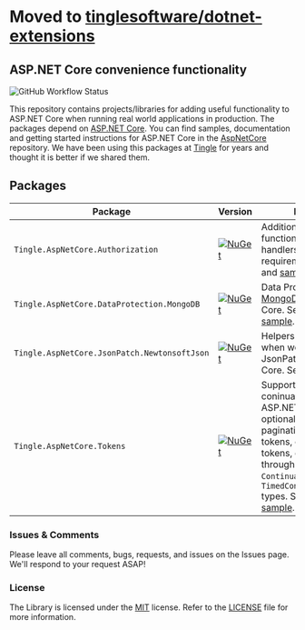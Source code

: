 # Moved to [tinglesoftware/dotnet-extensions](https://github.com/tinglesoftware/dotnet-extensions)

## ASP.NET Core convenience functionality

![GitHub Workflow Status](https://img.shields.io/github/workflow/status/tinglesoftware/dotnet-aspnetcore/Build%20and%20Publish?style=flat-square)

This repository contains projects/libraries for adding useful functionality to ASP.NET Core when running real world applications in production. The packages depend on [ASP.NET Core](https://github.com/dotnet/aspnetcore). You can find samples, documentation and getting started instructions for ASP.NET Core in the [AspNetCore](https://github.com/dotnet/aspnetcore) repository. We have been using this packages at [Tingle](https://tingle.software) for years and thought it is better if we shared them.

## Packages

|Package|Version|Description|
|--|--|--|
|`Tingle.AspNetCore.Authorization`|[![NuGet](https://img.shields.io/nuget/v/Tingle.AspNetCore.Authorization.svg)](https://www.nuget.org/packages/Tingle.AspNetCore.Authorization/)|Additional authorization functionality such as handlers and requirements. See [docs](./src/Tingle.AspNetCore.Authorization/README.md) and [sample](./samples/AuthorizationSample)|
|`Tingle.AspNetCore.DataProtection.MongoDB`|[![NuGet](https://img.shields.io/nuget/v/Tingle.AspNetCore.DataProtection.MongoDB.svg)](https://www.nuget.org/packages/Tingle.AspNetCore.DataProtection.MongoDB/)|Data Protection store in [MongoDB](https://mongodb.com) for ASP.NET Core. See [docs](./src/Tingle.AspNetCore.DataProtection.MongoDB/README.md) and [sample](./samples/DataProtectionMongoDBSample).|
|`Tingle.AspNetCore.JsonPatch.NewtonsoftJson`|[![NuGet](https://img.shields.io/nuget/v/Tingle.AspNetCore.JsonPatch.NewtonsoftJson.svg)](https://www.nuget.org/packages/Tingle.AspNetCore.JsonPatch.NewtonsoftJson/)|Helpers for validation when working with JsonPatch in ASP.NET Core. See [docs](./src/Tingle.AspNetCore.JsonPatch.NewtonsoftJson/README.md) and [blog](https://medium.com/swlh/immutable-properties-with-json-patch-in-aspnet-core-25185f493ea8).|
|`Tingle.AspNetCore.Tokens`|[![NuGet](https://img.shields.io/nuget/v/Tingle.AspNetCore.Tokens.svg)](https://www.nuget.org/packages/Tingle.AspNetCore.Tokens/)|Support for generation of coninuation tokens in ASP.NET Core with optional expiry. Useful for pagination, user invite tokens, expiring operation tokens, etc. This is availed through the `ContinuationToken<T>` and `TimedContinuationToken<T>` types. See [docs](./src/Tingle.AspNetCore.Tokens/README.md) and [sample](./samples/TokensSample).|

### Issues &amp; Comments

Please leave all comments, bugs, requests, and issues on the Issues page. We'll respond to your request ASAP!

### License

The Library is licensed under the [MIT](http://www.opensource.org/licenses/mit-license.php "Read more about the MIT license form") license. Refer to the [LICENSE](./LICENSE) file for more information.
